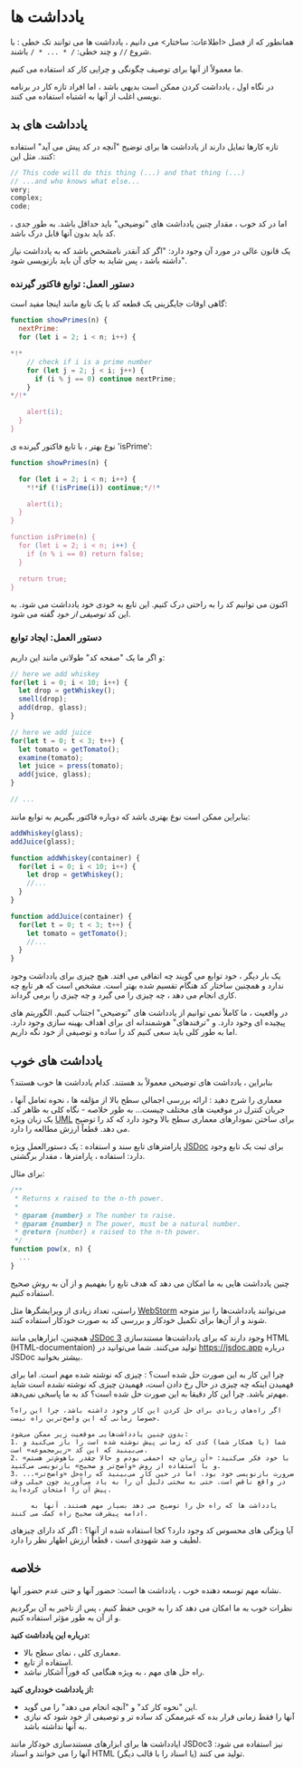 # یادداشت ها 
همانطور که از فصل <اطلاعات: ساختار> می دانیم ، یادداشت ها می توانند تک خطی : با شروع `//` و چند خطی: `/ * ... * /` باشند.

ما معمولاً از آنها برای توصیف چگونگی و چرایی کار کد استفاده می کنیم.

در نگاه اول ، یادداشت کردن ممکن است بدیهی باشد ، اما افراد تازه کار در برنامه نویسی اغلب از آنها به اشتباه استفاده می کنند.
## یادداشت های بد 

تازه کارها تمایل دارند از یادداشت ها برای توضیح "آنچه در کد پیش می آید" استفاده کنند. مثل این:

```js
// This code will do this thing (...) and that thing (...)
// ...and who knows what else...
very;
complex;
code;
```

اما در کد خوب ، مقدار چنین یادداشت های "توضیحی" باید حداقل باشد. به طور جدی ، کد باید بدون آنها قابل درک باشد.

یک قانون عالی در مورد آن وجود دارد: "اگر کد آنقدر نامشخص باشد که به یادداشت نیاز داشته باشد ، پس شاید به جای آن باید بازنویسی شود".

### دستور العمل: توابع فاکتور گیرنده 

گاهی اوقات جایگزینی یک قطعه کد با یک تابع مانند اینجا مفید است:

```js
function showPrimes(n) {
  nextPrime:
  for (let i = 2; i < n; i++) {

*!*
    // check if i is a prime number
    for (let j = 2; j < i; j++) {
      if (i % j == 0) continue nextPrime;
    }
*/!*

    alert(i);
  }
}
```

نوع بهتر ، با تابع فاکتور گیرنده ی 'isPrime':


```js
function showPrimes(n) {

  for (let i = 2; i < n; i++) {
    *!*if (!isPrime(i)) continue;*/!*

    alert(i);  
  }
}

function isPrime(n) {
  for (let i = 2; i < n; i++) {
    if (n % i == 0) return false;
  }

  return true;
}
```

اکنون می توانیم کد را به راحتی درک کنیم. این تابع به خودی خود یادداشت می شود. به این کد *توصیفی از خود* گفته می شود.

### دستور العمل: ایجاد توابع 

و اگر ما یک "صفحه کد" طولانی مانند این داریم:

```js
// here we add whiskey
for(let i = 0; i < 10; i++) {
  let drop = getWhiskey();
  smell(drop);
  add(drop, glass);
}

// here we add juice
for(let t = 0; t < 3; t++) {
  let tomato = getTomato();
  examine(tomato);
  let juice = press(tomato);
  add(juice, glass);
}

// ...
```

بنابراین ممکن است نوع بهتری باشد که دوباره فاکتور بگیریم به توابع مانند:

```js
addWhiskey(glass);
addJuice(glass);

function addWhiskey(container) {
  for(let i = 0; i < 10; i++) {
    let drop = getWhiskey();
    //...
  }
}

function addJuice(container) {
  for(let t = 0; t < 3; t++) {
    let tomato = getTomato();
    //...
  }
}
```

یک بار دیگر ، خود توابع می گویند چه اتفاقی می افتد. هیچ چیزی برای یادداشت وجود ندارد و همچنین ساختار کد هنگام تقسیم شده بهتر است. مشخص است که هر تابع چه کاری انجام می دهد ، چه چیزی را می گیرد و چه چیزی را برمی گرداند.

در واقعیت ، ما کاملاً نمی توانیم از یادداشت های "توضیحی" اجتناب کنیم. الگوریتم های پیچیده ای وجود دارد. و "ترفندهای" هوشمندانه ای برای اهداف بهینه سازی وجود دارد. اما به طور کلی باید سعی کنیم کد را ساده و توصیفی از خود نگه داریم.

## یادداشت های خوب 

بنابراین ، یادداشت های توضیحی معمولاً بد هستند. کدام یادداشت ها خوب هستند؟

معماری را شرح دهید
: ارائه بررسی اجمالی سطح بالا از مؤلفه ها ، نحوه تعامل آنها ، جریان کنترل در موقعیت های مختلف چیست... به طور خلاصه - نگاه کلی به ظاهر کد. یک زبان ویژه [UML](http://wikipedia.org/wiki/Unified_Modeling_Language) برای ساختن نمودارهای معماری سطح بالا وجود دارد که کد را توضیح می دهد. قطعاً ارزش مطالعه را دارد.

پارامترهای تابع سند و استفاده
: 
یک دستورالعمل ویژه [JSDoc](http://en.wikipedia.org/wiki/JSDoc) برای ثبت یک تابع وجود دارد: استفاده ، پارامترها ، مقدار برگشتی.

برای مثال:
```js
/**
 * Returns x raised to the n-th power.
 *
 * @param {number} x The number to raise.
 * @param {number} n The power, must be a natural number.
 * @return {number} x raised to the n-th power.
 */
function pow(x, n) {
  ...
}
```

چنین یادداشت هایی به ما امکان می دهد که هدف تابع را بفهمیم و از آن به روش صحیح استفاده کنیم.

راستی، تعداد زیادی از ویرایشگرها مثل [WebStorm](https://www.jetbrains.com/webstorm/) می‌توانند یادداشت‌ها را نیز متوجه شوند و از آن‌ها برای تکمیل خودکار و بررسی کد به صورت خودکار استفاده کنند.

همچنین، ابزارهایی مانند [JSDoc 3](https://github.com/jsdoc3/jsdoc) وجود دارند که برای یادداشت‌ها مستندسازی HTML (HTML-documentaion) تولید می‌کنند. شما می‌توانید در <https://jsdoc.app> درباره JSDoc بیشتر بخوانید.

چرا این کار به این صورت حل شده است؟
: چیزی که نوشته شده مهم است. اما برای فهمیدن اینکه چه چیزی در حال رخ دادن است، فهمیدن چیزی که نوشته *نشده* است شاید مهم‌تر باشد. چرا این کار دقیقا به این صورت حل شده است؟ کد به ما پاسخی نمی‌دهد.

    اگر راه‌های زیادی برای حل کردن این کار وجود داشته باشد، چرا این راه؟ خصوصا زمانی که این واضح‌ترین راه نیست.

    بدون چنین یادداشت‌هایی موقعیت زیر ممکن می‌شود:
    1. شما (یا همکار شما) کدی که زمانی پیش نوشته شده است را باز می‌کنید و می‌بینید که این کد «زیرمجموعه» است.
    2. با خود فکر می‌کنید: «آن زمان چه احمقی بودم و حالا چقدر باهوش‌تر هستم» و با استفاده از روش «واضح‌تر و صحیح» بازنویسی می‌کنید.
    3. ...ضرورت بازنویسی خود بود. اما در حین کار می‌بینید که راه‌حل «واضح‌تر» در واقع ناقص است. حتی به سختی دلیل آن را به یاد می‌آورید چون خیلی وقت پیش آن را امتحان کرده‌اید.
    
         یادداشت ها که راه حل را توضیح می دهد بسیار مهم هستند. آنها به ادامه پیشرفت صحیح راه کمک می کنند.

آیا ویژگی های محسوس کد وجود دارد؟  کجا استفاده شده از آنها؟
: اگر کد دارای چیزهای لطیف و ضد شهودی است ، قطعاً ارزش اظهار نظر را دارد.

## خلاصه 

نشانه مهم توسعه دهنده خوب ، یادداشت ها است: حضور آنها و حتی عدم حضور آنها.

نظرات خوب به ما امکان می دهد کد را به خوبی حفظ کنیم ، پس از تاخیر به آن برگردیم و از آن به طور مؤثر استفاده کنیم.

**درباره این یادداشت کنید:**

- معماری کلی ، نمای سطح بالا.
- استفاده از تابع.
- راه حل های مهم ، به ویژه هنگامی که فوراً آشکار نباشد.

**از یادداشت خودداری کنید:**

- این  "نحوه کار کد" و "آنچه انجام می دهد" را می گوید.
- آنها را فقط زمانی قرار بده که غیرممکن کد ساده تر و توصیفی از خود شود که نیازی به آنها نداشته باشد.

ایادداشت ها برای ابزارهای مستندسازی خودکار مانند JSDoc3 نیز استفاده می شود: آنها را می خوانند و اسناد HTML تولید می کنند (یا اسناد را با قالب دیگر).
